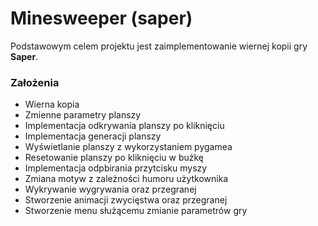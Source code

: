 # Minesweeper (saper)

Podstawowym celem projektu jest zaimplementowanie wiernej kopii gry **Saper**.


### Założenia

- Wierna kopia
- Zmienne parametry planszy
- Implementacja odkrywania planszy po kliknięciu
- Implementacja generacji planszy
- Wyświetlanie planszy z wykorzystaniem pygamea
- Resetowanie planszy po kliknięciu w buźkę
- Implementacja odpbirania przytcisku myszy
- Zmiana motyw z zależności humoru użytkownika
- Wykrywanie wygrywania oraz przegranej
- Stworzenie animacji zwycięstwa oraz przegranej
- Stworzenie menu służącemu zmianie parametrów gry

